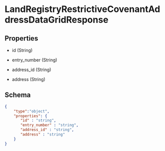 # LandRegistryRestrictiveCovenantAddressDataGridResponse
## Properties
- id (String)

   
- entry_number (String)

   
- address_id (String)

   
- address (String)

   

## Schema
```json
{
    "type":"object",
    "properties": {
       "id" : "string",
       "entry_number" : "string",
       "address_id" : "string",
       "address" : "string"
    }
}
```

